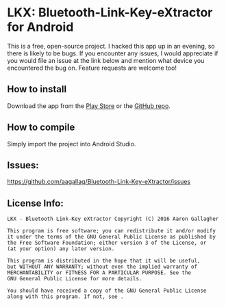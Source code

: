 # LKX: Bluetooth-Link-Key-eXtractor for Android

This is a free, open-source project. I hacked this app up in an evening, so there is likely to be bugs. If you encounter any issues, I would appreciate if you would file an issue at the link below and mention what device you encountered the bug on. Feature requests are welcome too!

## How to install
Download the app from the [Play Store](https://play.google.com/store/apps/details?id=com.aagallag.bluetoothlinkkeyextractor) or the [GitHub repo](https://github.com/aagallag/Bluetooth-Link-Key-eXtractor/releases/tag/v1.0).

## How to compile
Simply import the project into Android Studio.

## Issues:
https://github.com/aagallag/Bluetooth-Link-Key-eXtractor/issues

## License Info:
```
LKX - Bluetooth Link-Key eXtractor Copyright (C) 2016 Aaron Gallagher

This program is free software; you can redistribute it and/or modify
it under the terms of the GNU General Public License as published by
the Free Software Foundation; either version 3 of the License, or
(at your option) any later version.

This program is distributed in the hope that it will be useful,
but WITHOUT ANY WARRANTY; without even the implied warranty of
MERCHANTABILITY or FITNESS FOR A PARTICULAR PURPOSE. See the
GNU General Public License for more details.

You should have received a copy of the GNU General Public License
along with this program. If not, see .
```
